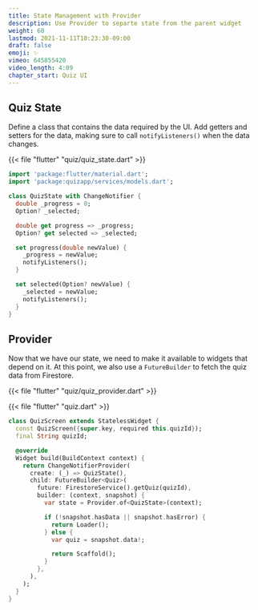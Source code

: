 ```yaml
---
title: State Management with Provider
description: Use Provider to separte state from the parent widget
weight: 60
lastmod: 2021-11-11T10:23:30-09:00
draft: false
emoji: ✨
vimeo: 645855420
video_length: 4:09
chapter_start: Quiz UI
---
```


## Quiz State

Define a class that contains the data required by the UI. Add getters and setters for the data, making sure to call `notifyListeners()` when the data changes.

{{< file "flutter" "quiz/quiz_state.dart" >}}

```dart
import 'package:flutter/material.dart';
import 'package:quizapp/services/models.dart';

class QuizState with ChangeNotifier {
  double _progress = 0;
  Option? _selected;

  double get progress => _progress;
  Option? get selected => _selected;

  set progress(double newValue) {
    _progress = newValue;
    notifyListeners();
  }

  set selected(Option? newValue) {
    _selected = newValue;
    notifyListeners();
  }
}
```

## Provider

Now that we have our state, we need to make it available to widgets that depend on it. At this point, we also use a `FutureBuilder` to fetch the quiz data from Firestore.

{{< file "flutter" "quiz/quiz_provider.dart" >}}

{{< file "flutter" "quiz.dart" >}}

```dart
class QuizScreen extends StatelessWidget {
  const QuizScreen({super.key, required this.quizId});
  final String quizId;

  @override
  Widget build(BuildContext context) {
    return ChangeNotifierProvider(
      create: (_) => QuizState(),
      child: FutureBuilder<Quiz>(
        future: FirestoreService().getQuiz(quizId),
        builder: (context, snapshot) {
          var state = Provider.of<QuizState>(context);

          if (!snapshot.hasData || snapshot.hasError) {
            return Loader();
          } else {
            var quiz = snapshot.data!;

            return Scaffold();
          }
        },
      ),
    );
  }
}
```
